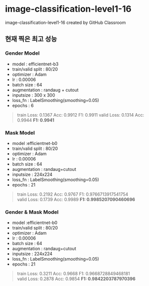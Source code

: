 # image-classification-level1-16
image-classification-level1-16 created by GitHub Classroom

## 현재 찍은 최고 성능 

### Gender Model

* model : efficientnet-b3  
* train/valid split : 80/20  
* optimizer : Adam  
* lr : 0.00006  
* batch size : 64  
* augmentation : randaug + cutout  
* inputsize : 300 x 300
* loss_fn : LabelSmoothing(smoothing=0.05)  
* epochs : 6

> train Loss: 0.1367 Acc: 0.9912 F1: 0.9911 
> valid Loss: 0.1314 Acc: 0.9944 **F1: 0.9941**

### Mask Model

* model :efficientnet-b0  
* train/valid split : 80/20  
* optimizer : Adam  
* lr : 0.00006  
* batch size : 64  
* augmentation : randaug+cutout  
* inputsize : 224x224
* loss_fn : LabelSmoothing(smoothing=0.05)  
* epochs : 21 

> train Loss: 0.2192 Acc: 0.9767 F1: 0.9766713917541754  
> valid Loss: 0.1739 Acc: 0.9989 **F1: 0.9985207090460696**

### Gender & Mask Model

* model :efficientnet-b0  
* train/valid split : 80/20  
* optimizer : Adam  
* lr : 0.00006  
* batch size : 64  
* augmentation : randaug+cutout  
* inputsize : 224x224
* loss_fn : LabelSmoothing(smoothing=0.05)  
* epochs : 21 

> train Loss: 0.3211 Acc: 0.9668 F1: 0.9668728849468181  
> valid Loss: 0.2878 Acc: 0.9854 **F1: 0.9842203787970396**
